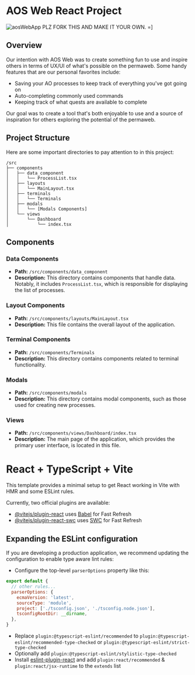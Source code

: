 # AOS Web React Project

![aosWebApp](https://github.com/user-attachments/assets/77af2542-4541-4cb1-b436-2f331f437940)
PLZ FORK THIS AND MAKE IT YOUR OWN. =]

## Overview
Our intention with AOS Web was to create something fun to use and inspire others in terms of UX/UI of what's possible on the permaweb. Some handy features that are our personal favorites include:

- Saving your AO processes to keep track of everything you've got going on
- Auto-completing commonly used commands
- Keeping track of what quests are available to complete

Our goal was to create a tool that's both enjoyable to use and a source of inspiration for others exploring the potential of the permaweb.

## Project Structure
Here are some important directories to pay attention to in this project:

```
/src
├── components
│   ├── data_component
│   │   └── ProcessList.tsx
│   ├── layouts
│   │   └── MainLayout.tsx
│   ├── terminals
│   │   └── Terminals
│   ├── modals
│   │   └── [Modals Components]
│   └── views
│       └── Dashboard
│           └── index.tsx
```

## Components

### Data Components
- **Path:** `/src/components/data_component`
- **Description:** This directory contains components that handle data. Notably, it includes `ProcessList.tsx`, which is responsible for displaying the list of processes.

### Layout Components
- **Path:** `/src/components/layouts/MainLayout.tsx`
- **Description:** This file contains the overall layout of the application.

### Terminal Components
- **Path:** `/src/components/Terminals`
- **Description:** This directory contains components related to terminal functionality.

### Modals
- **Path:** `/src/components/modals`
- **Description:** This directory contains modal components, such as those used for creating new processes.

### Views
- **Path:** `/src/components/views/Dashboard/index.tsx`
- **Description:** The main page of the application, which provides the primary user interface, is located in this file.

# React + TypeScript + Vite

This template provides a minimal setup to get React working in Vite with HMR and some ESLint rules.

Currently, two official plugins are available:

- [@vitejs/plugin-react](https://github.com/vitejs/vite-plugin-react/blob/main/packages/plugin-react/README.md) uses [Babel](https://babeljs.io/) for Fast Refresh
- [@vitejs/plugin-react-swc](https://github.com/vitejs/vite-plugin-react-swc) uses [SWC](https://swc.rs/) for Fast Refresh

## Expanding the ESLint configuration

If you are developing a production application, we recommend updating the configuration to enable type aware lint rules:

- Configure the top-level `parserOptions` property like this:

```js
export default {
  // other rules...
  parserOptions: {
    ecmaVersion: 'latest',
    sourceType: 'module',
    project: ['./tsconfig.json', './tsconfig.node.json'],
    tsconfigRootDir: __dirname,
  },
}
```

- Replace `plugin:@typescript-eslint/recommended` to `plugin:@typescript-eslint/recommended-type-checked` or `plugin:@typescript-eslint/strict-type-checked`
- Optionally add `plugin:@typescript-eslint/stylistic-type-checked`
- Install [eslint-plugin-react](https://github.com/jsx-eslint/eslint-plugin-react) and add `plugin:react/recommended` & `plugin:react/jsx-runtime` to the `extends` list
